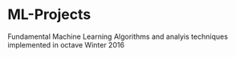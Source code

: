 # ML-Projects
Fundamental Machine Learning Algorithms and analyis techniques implemented in octave
Winter 2016